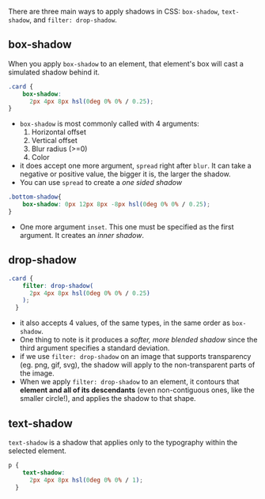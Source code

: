 There are three main ways to apply shadows in CSS: `box-shadow`, `text-shadow`, and `filter: drop-shadow`.

## box-shadow
When you apply `box-shadow` to an element, that element's box will cast a simulated shadow behind it.
```css
.card {
    box-shadow:
      2px 4px 8px hsl(0deg 0% 0% / 0.25);
}
```
- `box-shadow` is most commonly called with 4 arguments:
	1. Horizontal offset
	2. Vertical offset
	3. Blur radius (>=0)
	4. Color
- it does accept one more argument, `spread` right after `blur`. It can take a negative or positive value, the bigger it is, the larger the shadow. 
- You can use `spread` to create a *one sided shadow*
```css
.bottom-shadow{
	box-shadow: 0px 12px 8px -8px hsl(0deg 0% 0% / 0.25);
}
```
- One more argument `inset`. This one must be specified as the first argument. It creates an *inner shadow*. 

## drop-shadow
```css
.card {
    filter: drop-shadow(
      2px 4px 8px hsl(0deg 0% 0% / 0.25)
    );
  }
```
- it also accepts 4 values, of the same types, in the same order as `box-shadow`.
- One thing to note is it produces a *softer, more blended shadow* since the third argument specifies a standard deviation.
- if we use `filter: drop-shadow` on an image that supports transparency (eg. png, gif, svg), the shadow will apply to the non-transparent parts of the image.
- When we apply `filter: drop-shadow` to an element, it contours that **element and all of its descendants** (even non-contiguous ones, like the smaller circle!), and applies the shadow to that shape.


## text-shadow
`text-shadow` is a shadow that applies only to the typography within the selected element.
```css
p {
    text-shadow:
      2px 4px 8px hsl(0deg 0% 0% / 1);
  }
```